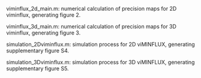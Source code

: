 viminflux_2d_main.m: numerical calculation of precision maps for 2D viminflux, generating figure 2.

viminflux_3d_main.m: numerical calculation of precision maps for 3D viminflux, generating figure 3.

simulation_2Dviminflux.m:  simulation process for 2D viMINFLUX, generating supplementary figure S4.

simulation_3Dviminflux.m:  simulation process for 3D viMINFLUX, generating supplementary figure S5.
